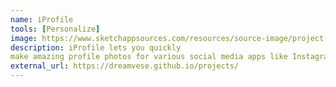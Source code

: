 ```yaml
---
name: iProfile
tools: [Personalize]
image: https://www.sketchappsources.com/resources/source-image/project-neon-groove-music-ui.png
description: iProfile lets you quickly
make amazing profile photos for various social media apps like Instagram, facebook and Linkdin, etc.
external_url: https://dreamvese.github.io/projects/
---
```

